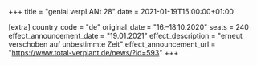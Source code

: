 +++
title = "genial verpLANt 28"
date = 2021-01-19T15:00:00+01:00

[extra]
country_code = "de"
original_date = "16.–18.10.2020"
seats = 240
effect_announcement_date = "19.01.2021"
effect_description = "erneut verschoben auf unbestimmte Zeit"
effect_announcement_url = "https://www.total-verplant.de/news/?id=593"
+++
